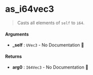 # as\_i64vec3

>  Casts all elements of `self` to `i64`.

#### Arguments

- **\_self** : `UVec3` \- No Documentation 🚧

#### Returns

- **arg0** : `I64Vec3` \- No Documentation 🚧
